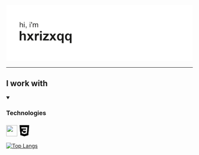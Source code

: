 <img src="header.png" alt="Header">
<hr>
<a href="https://git.io/typing-svg
<img src="https://readme-typing-svg.herokuapp.com?font=&duration=4000&pause=500&color=000000&repeat=true&width=435&lines=coding+a+websites;welcome+(%5E%2F%2F%2F%5E)" alt="Typing SVG" />
</a>

## I work with
<details open>
<summary><h3>Technologies<h3></summary>
<img src="https://github.com/simple-icons/simple-icons/blob/develop/icons/html5.svg" width=30px height=30px />
<img src="https://github.com/simple-icons/simple-icons/blob/develop/icons/css3.svg" width=30px height=30px />
</details>

[![Top Langs](https://github-readme-stats.vercel.app/api/top-langs/?username=hxrizxnqq&langs_count=8&theme=transparent)](https://github.com/anuraghazra/github-readme-stats)
